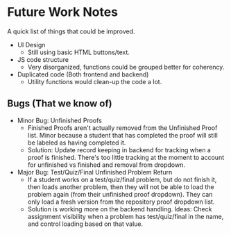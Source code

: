 # Future Work Notes

A quick list of things that could be improved.

- UI Design
  - Still using basic HTML buttons/text.
- JS code structure
  - Very disorganized, functions could be grouped better for coherency.
- Duplicated code (Both frontend and backend)
  - Utility functions would clean-up the code a lot.

## Bugs (That we know of)
- Minor Bug: Unfinished Proofs
  - Finished Proofs aren't actually removed from the Unfinished Proof list. Minor because a student that has completed the proof will still be labeled as having completed it.
  - Solution: Update record keeping in backend for tracking when a proof is finished. There's too little tracking at the moment to account for unfinished vs finished and removal from dropdown.
- Major Bug: Test/Quiz/Final Unfinished Problem Return
  - If a student works on a test/quiz/final problem, but do not finish it, then loads another problem, then they will not be able to load the problem again (from their unfinished proof dropdown). They can only load a fresh version from the repository proof dropdown list.
  - Solution is working more on the backend handling. Ideas: Check assignment visibility when a problem has test/quiz/final in the name, and control loading based on that value.
